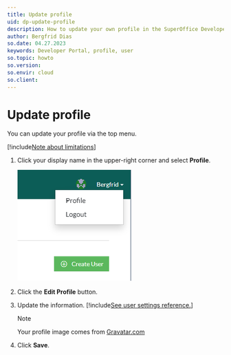 ```yaml
---
title: Update profile
uid: dp-update-profile
description: How to update your own profile in the SuperOffice Developer Portal.
author: Bergfrid Dias
so.date: 04.27.2023
keywords: Developer Portal, profile, user
so.topic: howto
so.version:
so.envir: cloud
so.client:
---
```


# Update profile

You can update your profile via the top menu.

[!include[Note about limitations](../includes/note-cannot-update-superid.md)]

1. Click your display name in the upper-right corner and select **Profile**.

    ![Developer Portal top bar drop-down with options Profile and Logout -screenshot][img1]

2. Click the **Edit Profile** button.

3. Update the information. [!include[See user settings reference.](../includes/see-user-settings.md)]

    > [!NOTE]
    > Your profile image comes from [Gravatar.com][1]

4. Click **Save**.

<!-- Referenced links -->
[1]: https://nb.gravatar.com/

<!-- Referenced images -->
[img1]: media/profile-select.png
